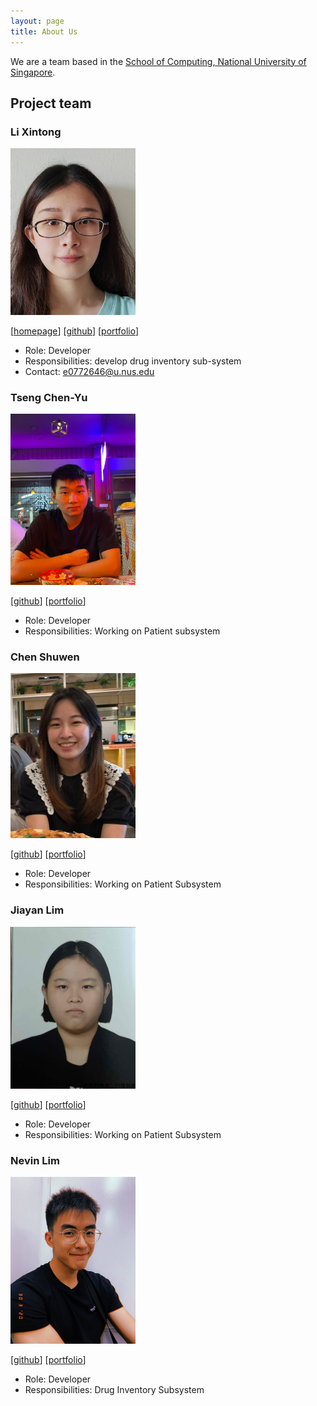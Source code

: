 ```yaml
---
layout: page
title: About Us
---
```


We are a team based in the [School of Computing, National University of Singapore](http://www.comp.nus.edu.sg).

## Project team

### Li Xintong

<img src="images/emrysil.png" width="200px">

[[homepage](https://ay2223s2-cs2103t-w09-3.github.io/tp/)]
[[github](https://github.com/Emrysil)]
[[portfolio](team/johndoe.md)]

* Role: Developer
* Responsibilities: develop drug inventory sub-system
* Contact: e0772646@u.nus.edu

### Tseng Chen-Yu

<img src="images/cydtseng.png" width="200px">

[[github](http://github.com/cydtseng)]
[[portfolio](team/johndoe.md)]

* Role: Developer
* Responsibilities: Working on Patient subsystem

### Chen Shuwen

<img src="images/cshuwen.png" width="200px">

[[github](https://github.com/CShuwen)] 
[[portfolio](team/cshuwen.md)]

* Role: Developer
* Responsibilities: Working on Patient Subsystem

### Jiayan Lim

<img src="images/jiayan-lim.png" width="200px">

[[github](http://github.com/Jiayan-Lim)]
[[portfolio](team/jiayan-lim.md)]

* Role: Developer
* Responsibilities: Working on Patient Subsystem

### Nevin Lim

<img src="images/nevinlim.png" width="200px">

[[github](http://github.com/nevinlim)]
[[portfolio](team/nevinlim.md)]

* Role: Developer
* Responsibilities: Drug Inventory Subsystem
